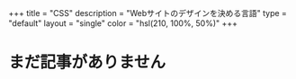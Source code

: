 +++
title = "CSS"
description = "Webサイトのデザインを決める言語"
type = "default"
layout = "single"
color = "hsl(210, 100%, 50%)"
+++

# まだ記事がありません
